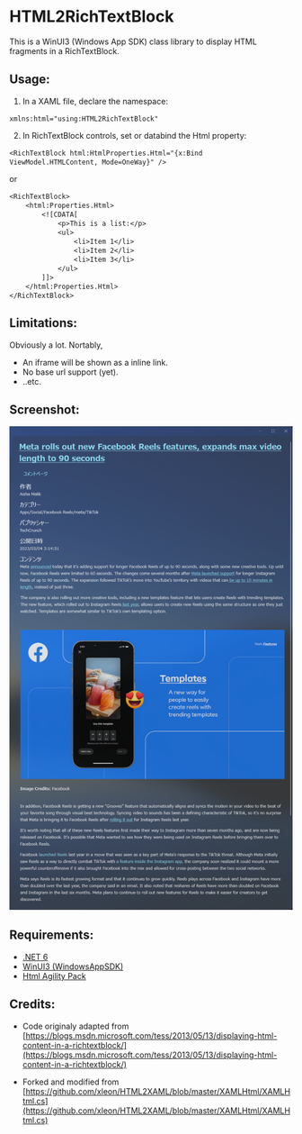 # HTML2RichTextBlock

This is a WinUI3 (Windows App SDK) class library to display HTML fragments in a RichTextBlock.

## Usage: 

1) In a XAML file, declare the namespace:

```xaml
xmlns:html="using:HTML2RichTextBlock"
```

2) In RichTextBlock controls, set or databind the Html property: 

```xaml
<RichTextBlock html:HtmlProperties.Html="{x:Bind ViewModel.HTMLContent, Mode=OneWay}" />

```

or 

```xaml
<RichTextBlock>
    <html:Properties.Html>
        <![CDATA[
            <p>This is a list:</p>
            <ul>
                <li>Item 1</li>
                <li>Item 2</li>
                <li>Item 3</li>
            </ul>
		]]>
	</html:Properties.Html>
</RichTextBlock>
```

## Limitations:
Obviously a lot. Nortably, 

* An iframe will be shown as a inline link. 
* No base url support (yet). 
* ..etc.

## Screenshot:  
![Screenshot](https://github.com/torum/HTML2RichTextBlock/blob/master/SampleScreenshotAcrylicBackdrop.png?raw=true)  

## Requirements:
* [.NET 6](https://github.com/dotnet/runtime)  
* [WinUI3 (WindowsAppSDK)](https://github.com/microsoft/WindowsAppSDK) 
* [Html Agility Pack](https://github.com/zzzprojects/html-agility-pack)

## Credits:  
- Code originaly adapted from [https://blogs.msdn.microsoft.com/tess/2013/05/13/displaying-html-content-in-a-richtextblock/](https://blogs.msdn.microsoft.com/tess/2013/05/13/displaying-html-content-in-a-richtextblock/)  

- Forked and modified from [https://github.com/xleon/HTML2XAML/blob/master/XAMLHtml/XAMLHtml.cs](https://github.com/xleon/HTML2XAML/blob/master/XAMLHtml/XAMLHtml.cs)  

 
